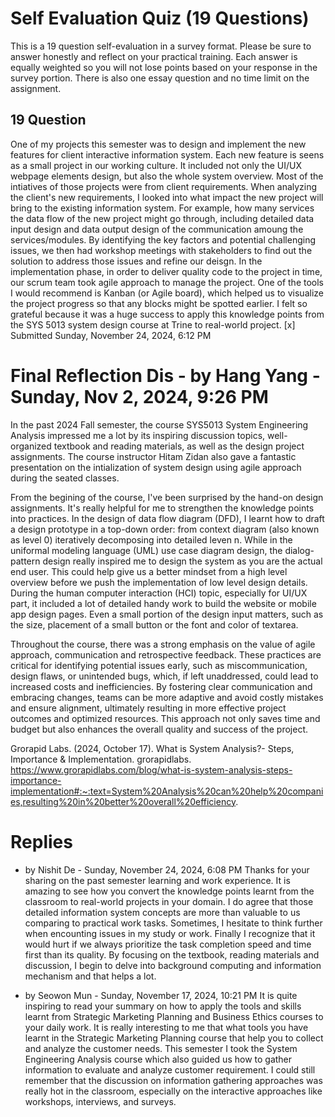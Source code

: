 # Self Evaluation Quiz (19 Questions)
This is a 19 question self-evaluation in a survey format. Please be sure to answer honestly and reflect on your practical training. Each answer is equally weighted so you will not lose points based on your response in the survey portion. There is also one essay question and no time limit on the assignment.

## 19 Question
One of my projects this semester was to design and implement the new features for client interactive information system. Each new feature is seens as a small project in our working culture. It included not only the UI/UX webpage elements design, but also the whole system overview. Most of the intiatives of those projects were from client requirements. When analyzing the client's new requirements, I looked into what impact the new project will bring to the existing information system. For example, how many services the data flow of the new project might go through, including detailed data input design and data output design of the communication amoung the services/modules. By identifying the key factors and potential challenging issues, we then had workshop meetings with stakeholders to find out the solution to address those issues and refine our deisgn. In the implementation phase, in order to deliver quality code to the project in time, our scrum team took agile approach to manage the project. One of the tools I would recommend is Kanban (or Agile board), which helped us to visualize the project progress so that any blocks might be spotted earlier. I felt so grateful because it was a huge success to apply this knowledge points from the SYS 5013 system design course at Trine to real-world project.
[x] Submitted Sunday, November 24, 2024, 6:12 PM


# Final Reflection Dis - by Hang Yang - Sunday, Nov 2, 2024, 9:26 PM
In the past 2024 Fall semester, the course SYS5013 System Engineering Analysis impressed me a lot by its inspiring discussion topics, well-organized textbook and reading materials, as well as the design project assignments. The course instructor Hitam Zidan also gave a fantastic presentation on the intialization of system design using agile approach during the seated classes. 

From the begining of the course, I've been surprised by the hand-on design assignments. It's really helpful for me to strengthen the knowledge points into practices. In the design of data flow diagram (DFD), I learnt how to draft a design prototype in a top-down order: from context diagram (also known as level 0) iteratively decomposing into detailed leven n. While in the uniformal modeling language (UML) use case diagram design, the dialog-pattern design really inspired me to design the system as you are the actual end user. This could help give us a better mindset from a high level overview before we push the implementation of low level design details. During the human computer interaction (HCI) topic, especially for UI/UX part, it included a lot of detailed handy work to build the website or mobile app design pages. Even a small portion of the design input matters, such as the size, placement of a small button or the font and color of textarea. 

Throughout the course, there was a strong emphasis on the value of agile approach, communication and retrospective feedback. These practices are critical for identifying potential issues early, such as miscommunication, design flaws, or unintended bugs, which, if left unaddressed, could lead to increased costs and inefficiencies. By fostering clear communication and embracing changes, teams can be more adaptive and avoid costly mistakes and ensure alignment, ultimately resulting in more effective project outcomes and optimized resources. This approach not only saves time and budget but also enhances the overall quality and success of the project.

Grorapid Labs. (2024, October 17). What is System Analysis?- Steps, Importance & Implementation. grorapidlabs. https://www.grorapidlabs.com/blog/what-is-system-analysis-steps-importance-implementation#:~:text=System%20Analysis%20can%20help%20companies,resulting%20in%20better%20overall%20efficiency.


# Replies
* by Nishit De - Sunday, November 24, 2024, 6:08 PM
Thanks for your sharing on the past semester learning and work experience. It is amazing to see how you convert the knowledge points learnt from the classroom to real-world projects in your domain. I do agree that those detailed information system concepts are more than valuable to us comparing to practical work tasks. Sometimes, I hesitate to think further when encounting issues in my study or work. Finally I recognize that it would hurt if we always prioritize the task completion speed and time first than its quality. By focusing on the textbook, reading materials and discussion, I begin to delve into background computing and information mechanism and that helps a lot.

* by Seowon Mun - Sunday, November 17, 2024, 10:21 PM
It is quite inspiring to read your summary on how to apply the tools and skills learnt from Strategic Marketing Planning and Business Ethics courses to your daily work. It is really interesting to me that what tools you have learnt in the Strategic Marketing Planning course that help you to collect and analyze the customer needs. This semester I took the System Engineering Analysis course which also guided us how to gather information to evaluate and analyze customer requirement. I could still remember that the discussion on information gathering approaches was really hot in the classroom, especially on the interactive approaches like workshops, interviews, and surveys.